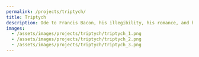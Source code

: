 ```yaml
---
permalink: /projects/triptych/
title: Triptych
description: Ode to Francis Bacon, his illegibility, his romance, and his turmoil.
images:
  - /assets/images/projects/triptych/triptych_1.png
  - /assets/images/projects/triptych/triptych_2.png
  - /assets/images/projects/triptych/triptych_3.png
---
```

